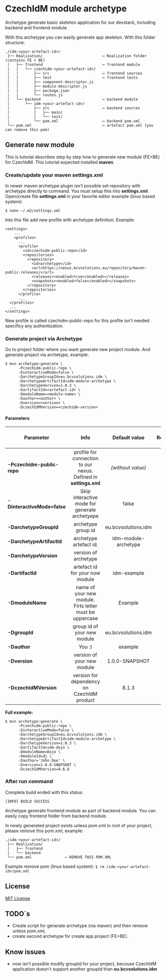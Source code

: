 # CzechIdM module archetype
Archetype generate basic skeleton application for our devstack, including backend and frontend module.

With this archetype you can easily generate app skeleton. With this folder structure:

```
./idm-<your-artefact-id>/
 ├── Realization/                           ⟵ Realization folder (contains FE + BE)
 |   ├── frontend                           ⟵ frontend module
 |   |   └── czechidm-<your-artefact-id>/
 |   |       ├── src                        ⟵ frontend sources
 |   |       ├── test                       ⟵ frontend tests
 |   |       ├── component-descriptor.js
 |   |       ├── module-descriptor.js
 |   |       ├── package.json
 |   |       └── routes.js
 |   └── backend                            ⟵ backend module
 |       └── idm-<your-artefact-id>/
 |           ├── src                        ⟵ backend sources
 |           |   ├── main/
 |           |   └── test/
 |           └── pom.xml                    ⟵ backend pom.xml
 └── pom.xml                                ⟵ artefact pom.xml (you can remove this pom)
```

## Generate new module
This is tutorial describes step by step how to generate new module (FE+BE) for CzechIdM. This tutorial expected installed **maven**.

### Create/update your maven settings.xml

In newer maven archetype plugin isn't possible set repository with archetype directly to command. You must setup this into **settings.xml**. Open/create file **settings.xml** in your favorite editor example (linux based system):

``$ nano ~/.m2/settings.xml``

Into this file add new profile with archetype definition. Example:

```
<settings>
    ...
    <profiles>
      ...
      <profile>
        <id>czechidm-public-repo</id>
        <repositories>
          <repository>
            <id>archetype</id>
            <url>https://nexus.bcvsolutions.eu/repository/maven-public-releases/</url>
            <releases><enabled>true</enabled></releases>
            <snapshots><enabled>false</enabled></snapshots>
          </repository>
        </repositories>
      </profile>
      ...
  </profiles>
  ...
</settings>

```

New profile is called czechidm-public-repo for this profile isn't needed specificy any authentization.

### Generate project via Archetype

Go to project folder where you want generate new project module. And generate project via archetype, example:

```
$ mvn archetype:generate \
      -Pczechidm-public-repo \
      -DinteractiveMode=false \
      -DarchetypeGroupId=eu.bcvsolutions.idm \
      -DarchetypeArtifactId=idm-module-archetype \
      -DarchetypeVersion=1.0.3 \
      -DartifactId=<artefact-id> \
      -DmoduleName=<module-name> \
      -Dauthor=<author> \
      -Dversion=<version> \
      -DczechIdMVersion=<czechidm-version>
```
#### Parameters

| Parameter   |      Info      |      Default value      |      Required     |      You can modify     |
|----------|:-------------:|:-------------:|:-------------:|:-------------:|
| **-Pczechidm-public-repo** | profile for connection to our nexus. Defined in **settings.xml**  | *(without value)* | ☑ | ☐ |
| **-DinteractiveMode=false**   | Skip interactive mode for generate archetyepe  | false  | ☐  | ☑  |
| **-DarchetypeGroupId** |  archetype group id  | eu.bcvsolutions.idm  | ☑  | ☐ |
| **-DarchetypeArtifactId**  |  archetype artefact id.  | idm-module-archetype  | ☑  | ☐ |
| **-DarchetypeVersion**   | version of archetype  |   | ☑  | ☑ |
| **-DartifactId**   | artefact id for your now module  | idm-example  | ☑  | ☑ |
| **-DmoduleName**   | name of your new module. Firts letter must be uppercase  | Example  | ☑  | ☑ |
| **-DgroupId**   | group id of your new module  | eu.bcvsolutions.idm  | ☑  | ☐ |
| **-Dauthor**   | You :)  | example  |  ☑ | ☑ |
| **-Dversion**   | version of your new module  | 1.0.0-SNAPSHOT  | ☑  | ☑ |
| **-DczechIdMVersion**   | version for dependency on CzechIdM product   | 8.1.3  | ☑ | ☑  |

**Full example:**

```
$ mvn archetype:generate \
      -Pczechidm-public-repo \
      -DinteractiveMode=false \
      -DarchetypeGroupId=eu.bcvsolutions.idm \
      -DarchetypeArtifactId=idm-module-archetype \
      -DarchetypeVersion=1.0.3 \
      -DartifactId=idm-dojo \
      -DmoduleName=Dojo \
      -DmoduleId=dj \
      -Dauthor='John Doe' \
      -Dversion=1.0.0-SNAPSHOT \
      -DczechIdMVersion=9.6.6
```

### After run command

Complete build ended with this status:

``[INFO] BUILD SUCCESS``

Archetype generate frontend module as part of backend module. You can easily copy frontend folder from backend module.

In newly generated project exists unless pom.xml in root of your project, please remove this pom.xml, example:

```
./idm-<your-artefact-id>/
 ├── Realization/
 |   ├── frontend
 |   └── backend
 └── pom.xml               ⟵ REMOVE THIS POM.XML
```

Example remove pom (linux based system):
``$ rm /idm-<your-artefact-id>/pom.xml``

 ## License

 [MIT License](./LICENSE)

  ## TODO`s

  * Create script for generate archetype (via maven) and then remove unless pom.xml,
  * create second archetype for create app project (FE+BE).

  ## Know issues
  * now isn't possible modify groupId for your project, becouse CzechIdM application doesn't support another groupId than **eu.bcvsolutions.idm**
